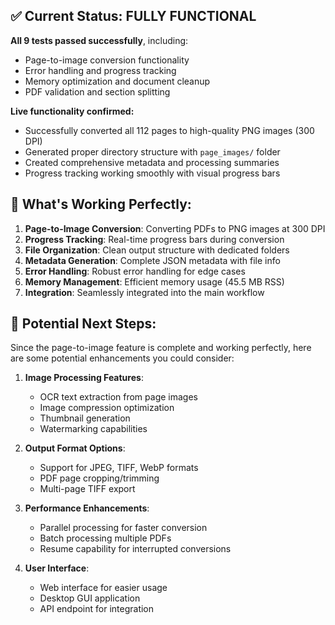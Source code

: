 
## ✅ Current Status: **FULLY FUNCTIONAL**

**All 9 tests passed successfully**, including:
- Page-to-image conversion functionality
- Error handling and progress tracking  
- Memory optimization and document cleanup
- PDF validation and section splitting

**Live functionality confirmed:**
- Successfully converted all 112 pages to high-quality PNG images (300 DPI)
- Generated proper directory structure with `page_images/` folder
- Created comprehensive metadata and processing summaries
- Progress tracking working smoothly with visual progress bars

## 🎯 What's Working Perfectly:

1. **Page-to-Image Conversion**: Converting PDFs to PNG images at 300 DPI
2. **Progress Tracking**: Real-time progress bars during conversion
3. **File Organization**: Clean output structure with dedicated folders
4. **Metadata Generation**: Complete JSON metadata with file info
5. **Error Handling**: Robust error handling for edge cases
6. **Memory Management**: Efficient memory usage (45.5 MB RSS)
7. **Integration**: Seamlessly integrated into the main workflow

## 🚀 Potential Next Steps:

Since the page-to-image feature is complete and working perfectly, here are some potential enhancements you could consider:

1. **Image Processing Features**:
   - OCR text extraction from page images
   - Image compression optimization
   - Thumbnail generation
   - Watermarking capabilities

2. **Output Format Options**:
   - Support for JPEG, TIFF, WebP formats
   - PDF page cropping/trimming
   - Multi-page TIFF export

3. **Performance Enhancements**:
   - Parallel processing for faster conversion
   - Batch processing multiple PDFs
   - Resume capability for interrupted conversions

4. **User Interface**:
   - Web interface for easier usage
   - Desktop GUI application
   - API endpoint for integration
